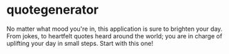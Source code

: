 # quotegenerator
No matter what mood you're in, this application is sure to brighten your day. From jokes, to heartfelt quotes heard around the world; you are in charge of uplifting your day in small steps. Start with this one!

